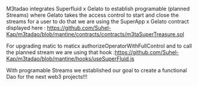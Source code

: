 M3tadao integrates Superfluid x Gelato to establish  programable (planned Streams) where Gelato takes the access control to start and close the streams for a user 
to do that we are using the SuperApp x Gelato contract displayed here : https://github.com/Suhel-Kap/m3tadao/blob/mantine/contracts/contracts/m3taSuperTreasure.sol

For upgrading matic to maticx authorizeOperatorWithFullControl and to call the planned stream we are using that hook :https://github.com/Suhel-Kap/m3tadao/blob/mantine/hooks/useSuperFluid.js

With programable Streams we established our goal to create a functional Dao for the next web3 projects!!!
